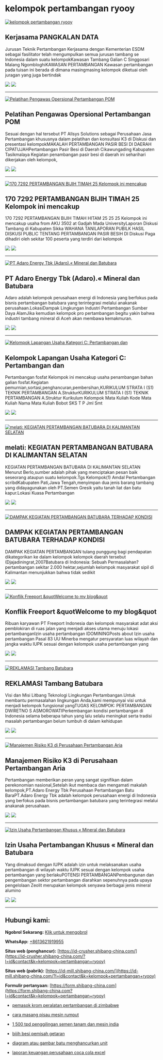 # kelompok pertambangan ryooy

<a href="https://swt.shibang-china.com/?l=id&img&k=kelompok+pertambangan+ryooy" target="_blank">![kelompok pertambangan ryooy](http://static.shibang-china.com/all-800x300/852.jpg)</a>

## Kerjasama PANGKALAN DATA
Jurusan Teknik Pertambangan Kerjasama dengan Kementerian ESDM sebagai fasilitator telah mengumpulkan semua jurusan tambang se Indonesia dalam suatu kelompokKawasan Tambang Galian C Singgosari Malang NgombloghiKAWASAN PERTAMBANGAN Kawasan pertambangan pada tuisan ini berada di dimana masingmasing kelompok diketuai oleh juragan yang juga bertindak


<a href="https://whatsapp.shibangsoft.com/WhatsApp.php" target="_blank" title="WhatsApp">![](http://static.shibang-china.com/icon/whatsapp.png)</a> <a href="https://swt.shibang-china.com/?l=id&icon&k=kelompok+pertambangan+ryooy" target="_blank">![](http://static.shibang-china.com/icon/chat-id.png)</a>

---

<a href="https://swt.shibang-china.com/?l=id&img&k=kelompok+pertambangan+ryooy" target="_blank">![Pelatihan Pengawas Opersional Pertambangan POM](http://static.shibang-china.com/all-800x300/766.jpg)</a>

## Pelatihan Pengawas Opersional Pertambangan POM
Sesuai dengan hal tersebut PT Allsys Solutions sebagai Perusahaan Jasa Pertambangan khususnya dalam pelatihan dan konsultasi K3 di Diskusi dan presentasi kelompokMAKALAH PERTAMBANGAN PASIR BESI DI DAERAH CIPATUJAHPertambangan Pasir Besi di Daerah Cikawungading Kabupaten Tasikmalaya Kegiatan penambangan pasir besi di daerah ini seharihari dikerjakan oleh kelompok,


<a href="https://whatsapp.shibangsoft.com/WhatsApp.php" target="_blank" title="WhatsApp">![](http://static.shibang-china.com/icon/whatsapp.png)</a> <a href="https://swt.shibang-china.com/?l=id&icon&k=kelompok+pertambangan+ryooy" target="_blank">![](http://static.shibang-china.com/icon/chat-id.png)</a>

---

<a href="https://swt.shibang-china.com/?l=id&img&k=kelompok+pertambangan+ryooy" target="_blank">![170 7292 PERTAMBANGAN BIJIH TIMAH 25 Kelompok ini mencakup](http://static.shibang-china.com/all-800x300/696.jpg)</a>

## 170 7292 PERTAMBANGAN BIJIH TIMAH 25 Kelompok ini mencakup
170 7292 PERTAMBANGAN BIJIH TIMAH HITAM 25 25 25 Kelompok ini mencakup usaha from AKU 3502 at Gadjah Mada UniversityLaporan Diskusi Tambang di Kabupaten Sikka WAHANA TANILAPORAN PUBILK HASIL DISKUSI PUBLIC TENTANG PERTAMBANGAN PASIR BESIH DI Diskusi Paga dihadiri oleh sekitar 100 peserta yang terdiri dari kelompok


<a href="https://whatsapp.shibangsoft.com/WhatsApp.php" target="_blank" title="WhatsApp">![](http://static.shibang-china.com/icon/whatsapp.png)</a> <a href="https://swt.shibang-china.com/?l=id&icon&k=kelompok+pertambangan+ryooy" target="_blank">![](http://static.shibang-china.com/icon/chat-id.png)</a>

---

<a href="https://swt.shibang-china.com/?l=id&img&k=kelompok+pertambangan+ryooy" target="_blank">![PT Adaro Energy Tbk (Adaro).« Mineral dan Batubara](http://static.shibang-china.com/all-800x300/1094.jpg)</a>

## PT Adaro Energy Tbk (Adaro).« Mineral dan Batubara
Adaro adalah kelompok perusahaan energi di Indonesia yang berfokus pada bisnis pertambangan batubara yang terintegrasi melalui anakanak perusahaan.LokasiDampak Lingkungan Industri Pertambangan Sumber Daya AlamJika kemudian kelompok pro pertambangan begitu yakin bahwa industri tambang mineral di Aceh akan membawa kemakmuran.


<a href="https://whatsapp.shibangsoft.com/WhatsApp.php" target="_blank" title="WhatsApp">![](http://static.shibang-china.com/icon/whatsapp.png)</a> <a href="https://swt.shibang-china.com/?l=id&icon&k=kelompok+pertambangan+ryooy" target="_blank">![](http://static.shibang-china.com/icon/chat-id.png)</a>

---

<a href="https://swt.shibang-china.com/?l=id&img&k=kelompok+pertambangan+ryooy" target="_blank">![Kelompok Lapangan Usaha Kategori C: Pertambangan dan](http://static.shibang-china.com/all-800x300/887.jpg)</a>

## Kelompok Lapangan Usaha Kategori C: Pertambangan dan
Pertambangan fosfat Kelompok ini mencakup usaha penambangan bahan galian fosfat.Kegiatan pemurnian,sortasi,penghancuran,pembersihan,KURIKULUM STRATA I (S1) TEKNIK PERTAMBANGAN A.StrukturKURIKULUM STRATA I (S1) TEKNIK PERTAMBANGAN A.Struktur Kurikulum Kelompok Mata Kuliah Kode Mata Kuliah Nama Mata Kuliah Bobot SKS T P Jml Smt


<a href="https://whatsapp.shibangsoft.com/WhatsApp.php" target="_blank" title="WhatsApp">![](http://static.shibang-china.com/icon/whatsapp.png)</a> <a href="https://swt.shibang-china.com/?l=id&icon&k=kelompok+pertambangan+ryooy" target="_blank">![](http://static.shibang-china.com/icon/chat-id.png)</a>

---

<a href="https://swt.shibang-china.com/?l=id&img&k=kelompok+pertambangan+ryooy" target="_blank">![melati: KEGIATAN PERTAMBANGAN BATUBARA DI KALIMANTAN SELATAN](http://static.shibang-china.com/all-800x300/861.jpg)</a>

## melati: KEGIATAN PERTAMBANGAN BATUBARA DI KALIMANTAN SELATAN
KEGIATAN PERTAMBANGAN BATUBARA DI KALIMANTAN SELATAN Menurut Berlo,sumber adalah pihak yang menciptakan pesan baik seseorang ataupun suatu kelompok.Tgs Kelompok(1) Amdal Pertambangan scribdKabupaten Pati,Jawa Tengah,menyimpan dua jenis barang tambang yang didayagunakan oleh PT.Semen Gresik yaitu tanah liat dan batu kapur.Lokasi Kuasa Pertambangan


<a href="https://whatsapp.shibangsoft.com/WhatsApp.php" target="_blank" title="WhatsApp">![](http://static.shibang-china.com/icon/whatsapp.png)</a> <a href="https://swt.shibang-china.com/?l=id&icon&k=kelompok+pertambangan+ryooy" target="_blank">![](http://static.shibang-china.com/icon/chat-id.png)</a>

---

<a href="https://swt.shibang-china.com/?l=id&img&k=kelompok+pertambangan+ryooy" target="_blank">![DAMPAK KEGIATAN PERTAMBANGAN BATUBARA TERHADAP KONDISI](http://static.shibang-china.com/all-800x300/185.jpg)</a>

## DAMPAK KEGIATAN PERTAMBANGAN BATUBARA TERHADAP KONDISI
DAMPAK KEGIATAN PERTAMBANGAN tulang punggung bagi pendapatan dikategorikan ke dalam kelompok kelompok daerah tersebut (Djajadiningrat,2007Batubara di Indonesia: Sebuah Permasalahan?pertambangan sekitar 2.000 hektar,sejumlah kelompok masyarakat sipil di Kalimantan menunjukkan bahwa tidak sedikit


<a href="https://whatsapp.shibangsoft.com/WhatsApp.php" target="_blank" title="WhatsApp">![](http://static.shibang-china.com/icon/whatsapp.png)</a> <a href="https://swt.shibang-china.com/?l=id&icon&k=kelompok+pertambangan+ryooy" target="_blank">![](http://static.shibang-china.com/icon/chat-id.png)</a>

---

<a href="https://swt.shibang-china.com/?l=id&img&k=kelompok+pertambangan+ryooy" target="_blank">![Konflik Freeport &quotWelcome to my blog&quot](http://static.shibang-china.com/all-800x300/719.jpg)</a>

## Konflik Freeport &quotWelcome to my blog&quot
Ribuan karyawan PT Freeport Indonesia dan kelompok masyarakat adat aksi pemblokiran di ruas jalan yang menjadi akses utama menuju lokasi pertambanganIzin usaha pertambangan IDOMININGPosts about Izin usaha pertambangan Pasal 83 UU Minerba mengatur persyaratan luas wilayah dan jangka waktu IUPK sesuai dengan kelompok usaha pertambangan yang


<a href="https://whatsapp.shibangsoft.com/WhatsApp.php" target="_blank" title="WhatsApp">![](http://static.shibang-china.com/icon/whatsapp.png)</a> <a href="https://swt.shibang-china.com/?l=id&icon&k=kelompok+pertambangan+ryooy" target="_blank">![](http://static.shibang-china.com/icon/chat-id.png)</a>

---

<a href="https://swt.shibang-china.com/?l=id&img&k=kelompok+pertambangan+ryooy" target="_blank">![REKLAMASI Tambang Batubara](http://static.shibang-china.com/all-800x300/463.jpg)</a>

## REKLAMASI Tambang Batubara
Visi dan Misi Litbang Teknologi Lingkungan Pertambangan.Untuk membantu permasalahan lingkungan Anda,kami mempunyai visi untuk menjadi kelompok fungsional yangTUGAS KELOMPOK: PERTAMBANGAN DWIRETNO S ASMOROWATIPerkembangan kondisi pertambangan di Indonesia selama beberapa tahun yang lalu selalu meningkat serta tradisi masalah pertambangan belum tumbuh di dalam kehidupan


<a href="https://whatsapp.shibangsoft.com/WhatsApp.php" target="_blank" title="WhatsApp">![](http://static.shibang-china.com/icon/whatsapp.png)</a> <a href="https://swt.shibang-china.com/?l=id&icon&k=kelompok+pertambangan+ryooy" target="_blank">![](http://static.shibang-china.com/icon/chat-id.png)</a>

---

<a href="https://swt.shibang-china.com/?l=id&img&k=kelompok+pertambangan+ryooy" target="_blank">![Manajemen Risiko K3 di Perusahaan Pertambangan Aria](http://static.shibang-china.com/all-800x300/1373.jpg)</a>

## Manajemen Risiko K3 di Perusahaan Pertambangan Aria
Pertambangan memberikan peran yang sangat signifikan dalam perekonomian nasional,Setelah ikut membaca dan mengamati makalah kelompok,PT.Adaro Energy Tbk Perusahaan Pertambangan Batu BaraPT.Adaro Energy Tbk adalah kelompok perusahaan energi di Indonesia yang berfokus pada bisnis pertambangan batubara yang terintegrasi melalui anakanak perusahaan.


<a href="https://whatsapp.shibangsoft.com/WhatsApp.php" target="_blank" title="WhatsApp">![](http://static.shibang-china.com/icon/whatsapp.png)</a> <a href="https://swt.shibang-china.com/?l=id&icon&k=kelompok+pertambangan+ryooy" target="_blank">![](http://static.shibang-china.com/icon/chat-id.png)</a>

---

<a href="https://swt.shibang-china.com/?l=id&img&k=kelompok+pertambangan+ryooy" target="_blank">![Izin Usaha Pertambangan Khusus « Mineral dan Batubara](http://static.shibang-china.com/all-800x300/82.jpg)</a>

## Izin Usaha Pertambangan Khusus « Mineral dan Batubara
Yang dimaksud dengan IUPK adalah izin untuk melaksanakan usaha pertambangan di wilayah waktu IUPK sesuai dengan kelompok usaha pertambangan yang berlakuPOTENSI PERTAMBANGANPembangunan dan pengembangan sektor pertambangan diarahkan sepenuhnya pada upaya pengelolaan Zeolit merupakan kelompok senyawa berbagai jenis mineral alumino


<a href="https://whatsapp.shibangsoft.com/WhatsApp.php" target="_blank" title="WhatsApp">![](http://static.shibang-china.com/icon/whatsapp.png)</a> <a href="https://swt.shibang-china.com/?l=id&icon&k=kelompok+pertambangan+ryooy" target="_blank">![](http://static.shibang-china.com/icon/chat-id.png)</a>

---
## Hubungi kami:

**Ngobrol Sekarang:** [Klik untuk mengobrol](https://swt.shibang-china.com?l=id&contact&k=kelompok+pertambangan+ryooy)

**WhatsApp:**  [+8613621919955](https://whatsapp.shibangsoft.com/WhatsApp.php)

**Situs web (penghancur):** [https://id-crusher.shibang-china.com/](https://id-crusher.shibang-china.com/?l=id&contact&k=kelompok+pertambangan+ryooy)

**Situs web (pabrik):** [https://id-mill.shibang-china.com/](https://id-mill.shibang-china.com/?l=id&contact&k=kelompok+pertambangan+ryooy)

**Formulir pertanyaan:** [https://form.shibang-china.com](https://form.shibang-china.com?l=id&contact&k=kelompok+pertambangan+ryooy)

* [pemasok krom peralatan pertambangan di zimbabwe](../34/pemasok%20krom%20peralatan%20pertambangan%20di%20zimbabwe.md)

* [cara masang pisau mesin rumput](../36/cara%20masang%20pisau%20mesin%20rumput.md)

* [1 500 tpd penggilingan semen tanam dan mesin india](../40/1%20500%20tpd%20penggilingan%20semen%20tanam%20dan%20mesin%20india.md)

* [bijih besi pemisah getaran](../31/bijih%20besi%20pemisah%20getaran.md)

* [diagram atau gambar batu menghancurkan unit](../39/diagram%20atau%20gambar%20batu%20menghancurkan%20unit.md)

* [laporan keuangan perusahaan coca cola excel](../40/laporan%20keuangan%20perusahaan%20coca%20cola%20excel.md)